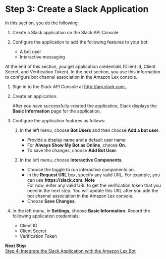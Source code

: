 # Step 3: Create a Slack Application<a name="slack-bot-assoc-create-app"></a>

In this section, you do the following:

1. Create a Slack application on the Slack API Console 

1. Configure the application to add the following features to your bot:
   + A bot user
   + Interactive messaging 

At the end of this section, you get application credentials \(Client Id, Client Secret, and Verification Token\)\. In the next section, you use this information to configure bot channel association in the Amazon Lex console\.

1. Sign in to the Slack API Console at [http://api\.slack\.com ](http://api.slack.com)\.

1. Create an application\. 

   After you have successfully created the application, Slack displays the **Basic Information** page for the application\. 

1. Configure the application features as follows:

   1. In the left menu, choose **Bot Users** and then choose **Add a bot user**\.
      + Provide a display name and a default user name\. 
      + For **Always Show My Bot as Online**, choose **On**\. 
      + To save the changes, choose **Add Bot User**\.

   1. In the left menu, choose **Interactive Components**\.
      + Choose the toggle to run interactive components on\.
      + In the **Request URL** box, specify any valid URL\. For example, you can use **https://slack\.com**\.
**Note**  
For now, enter any valid URL to get the verification token that you need in the next step\. You will update this URL after you add the bot channel association in the Amazon Lex console\. 
      + Choose **Save Changes**\.

1. In the left menu, in **Settings**, choose **Basic Information**\. Record the following application credentials:
   + Client ID 
   + Client Secret
   + Verification Token 

**Next Step**  
[Step 4: Integrate the Slack Application with the Amazon Lex Bot](slack-bot-assoc-create-assoc.md)
